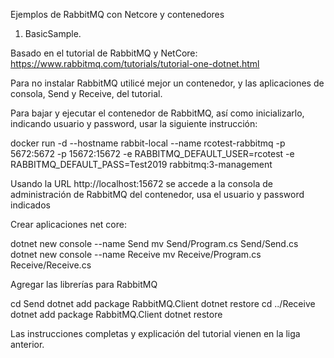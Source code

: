 Ejemplos de RabbitMQ con Netcore y contenedores

1. BasicSample.

Basado en el tutorial de RabbitMQ y NetCore:
https://www.rabbitmq.com/tutorials/tutorial-one-dotnet.html 

Para no instalar RabbitMQ utilicé mejor un contenedor, y las aplicaciones de consola, Send y Receive, del tutorial.

Para bajar y ejecutar el contenedor de RabbitMQ, así como inicializarlo, indicando usuario y password, usar la siguiente instrucción:

docker run -d --hostname rabbit-local --name rcotest-rabbitmq -p 5672:5672 -p 15672:15672 -e RABBITMQ_DEFAULT_USER=rcotest -e RABBITMQ_DEFAULT_PASS=Test2019 rabbitmq:3-management

Usando la URL http://localhost:15672 se accede a la consola de administración de RabbitMQ del contenedor, usa el usuario y password indicados

Crear aplicaciones net core:

dotnet new console --name Send
mv Send/Program.cs Send/Send.cs
dotnet new console --name Receive
mv Receive/Program.cs Receive/Receive.cs

Agregar las librerías para RabbitMQ

cd Send
dotnet add package RabbitMQ.Client
dotnet restore
cd ../Receive
dotnet add package RabbitMQ.Client
dotnet restore

Las instrucciones completas y explicación del tutorial vienen en la liga anterior.



